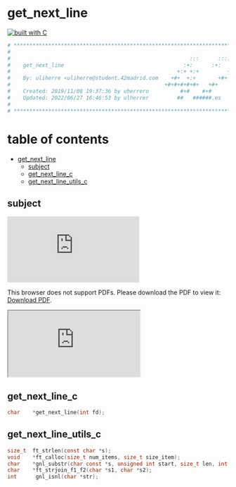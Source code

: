 # get_next_line

[![built with C](https://img.shields.io/badge/built%20with-C-blue.svg)](https://docs.microsoft.com/es-es/cpp/c-language/?view=msvc-170)

```Makefile
# **************************************************************************** #
#                                                                              #
#                                                         :::      ::::::::    #
#    get_next_line                                      :+:      :+:    :+:    #
#                                                     +:+ +:+         +:+      #
#    By: uliherre <uliherre@student.42madrid.com    +#+  +:+       +#+         #
#                                                 +#+#+#+#+#+   +#+            #
#    Created: 2019/11/08 19:37:36 by uherrero          #+#    #+#              #
#    Updated: 2022/06/27 16:46:53 by ulherrer         ##   ######.es           #
#                                                                              #
# **************************************************************************** #
```

# table of contents

- [get_next_line](#get_next_line)
  - [subject](#subject)
  - [get_next_line_c](#get_next_line_c)
  - [get_next_line_utils_c](#get_next_line_utils_c)

## subject

<object data="https://github.com/TIxtex/libft/blob/c673134e4d6b5202ec3594a7e80966dd4c6c568f/es.subject.pdf" type="application/pdf">
    <embed src="https://github.com/TIxtex/libft/blob/c673134e4d6b5202ec3594a7e80966dd4c6c568f/es.subject.pdf">
        <p>This browser does not support PDFs. Please download the PDF to view it: <a href="https://github.com/TIxtex/libft/blob/c673134e4d6b5202ec3594a7e80966dd4c6c568f/es.subject.pdf">Download PDF</a>.</p>
    </embed>
</object>
<object data="https://github.com/TIxtex/libft/blob/c673134e4d6b5202ec3594a7e80966dd4c6c568f/es.subject.pdf" type="application/pdf">
    <iframe src="https://github.com/TIxtex/libft/blob/c673134e4d6b5202ec3594a7e80966dd4c6c568f/es.subject.pdf"></iframe>
</object>


## get_next_line_c

```C
char    *get_next_line(int fd);
```

## get_next_line_utils_c

```C
size_t  ft_strlen(const char *s);
void    *ft_calloc(size_t num_items, size_t size_item);
char    *gnl_substr(char const *s, unsigned int start, size_t len, int flag);
char    *ft_strjoin_f1_f2(char *s1, char *s2);
int      gnl_isnl(char *str);
```
